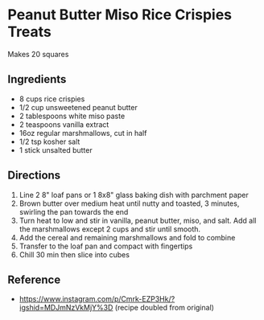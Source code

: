 # Peanut Butter Miso Rice Crispies Treats

Makes 20 squares

## Ingredients

- 8 cups rice crispies
- 1/2 cup unsweetened peanut butter
- 2 tablespoons white miso paste
- 2 teaspoons vanilla extract
- 16oz regular marshmallows, cut in half
- 1/2 tsp kosher salt
- 1 stick unsalted butter

## Directions

1. Line 2 8" loaf pans or 1 8x8" glass baking dish with parchment paper
2. Brown butter over medium heat until nutty and toasted, 3 minutes, swirling the pan towards the end
3. Turn heat to low and stir in vanilla, peanut butter, miso, and salt. Add all the marshmallows except 2 cups and stir until smooth.
4. Add the cereal and remaining marshmallows and fold to combine
5. Transfer to the loaf pan and compact with fingertips
6. Chill 30 min then slice into cubes

## Reference

- <https://www.instagram.com/p/Cmrk-EZP3Hk/?igshid=MDJmNzVkMjY%3D> (recipe doubled from original)
